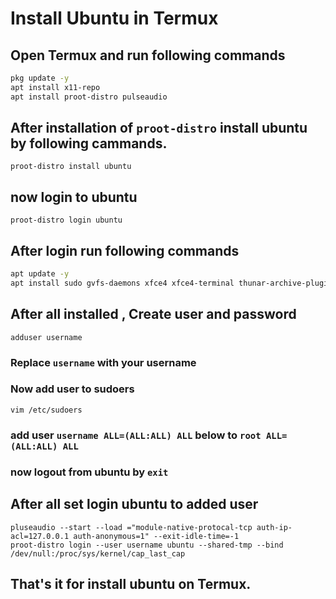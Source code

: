 # Install Ubuntu in Termux
## Open Termux and run following commands

```bash
pkg update -y
apt install x11-repo
apt install proot-distro pulseaudio
```

## After installation of `proot-distro` install ubuntu by following cammands.

`proot-distro install ubuntu`

## now login to ubuntu
`proot-distro login ubuntu`

## After login run following commands
```bash
apt update -y
apt install sudo gvfs-daemons xfce4 xfce4-terminal thunar-archive-plugin ffmpeg tzdata apt-utils xz-utils vim
```

## After all installed , Create user and password

`adduser username`
### Replace `username` with your username

### Now add user to sudoers
`vim /etc/sudoers`
### add user `username ALL=(ALL:ALL) ALL` below to `root ALL=(ALL:ALL) ALL`
### now logout from ubuntu  by `exit`

## After all set login ubuntu to added user
```
pluseaudio --start --load ="module-native-protocal-tcp auth-ip-acl=127.0.0.1 auth-anonymous=1" --exit-idle-time=-1
proot-distro login --user username ubuntu --shared-tmp --bind /dev/null:/proc/sys/kernel/cap_last_cap
```

## That's it for install ubuntu on Termux.

